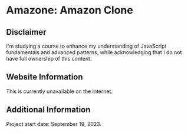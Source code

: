 # Amazone: Amazon Clone
## Disclaimer
I'm studying a course to enhance my understanding of JavaScript fundamentals and advanced patterns, while acknowledging that I do not have full ownership of this content.
## Website Information
This is currently unavailable on the internet.
## Additional Information
Project start date: September 19, 2023.
